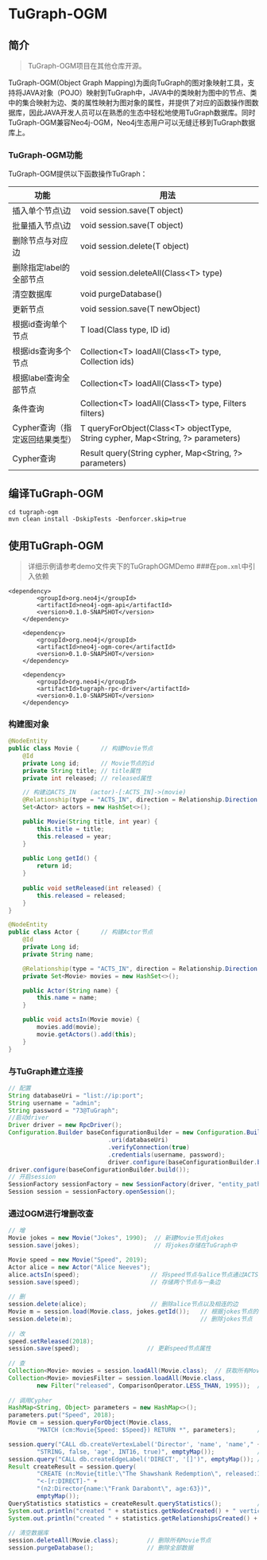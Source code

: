# TuGraph-OGM

## 简介
> TuGraph-OGM项目在其他仓库开源。

TuGraph-OGM(Object Graph Mapping)为面向TuGraph的图对象映射工具，支持将JAVA对象（POJO）映射到TuGraph中，JAVA中的类映射为图中的节点、类中的集合映射为边、类的属性映射为图对象的属性，并提供了对应的函数操作图数据库，因此JAVA开发人员可以在熟悉的生态中轻松地使用TuGraph数据库。同时TuGraph-OGM兼容Neo4j-OGM，Neo4j生态用户可以无缝迁移到TuGraph数据库上。
  
### TuGraph-OGM功能
TuGraph-OGM提供以下函数操作TuGraph：

| 功能                  | 用法                                                                               |
|---------------------|----------------------------------------------------------------------------------|
| 插入单个节点\边            | void session.save(T object)                                                      |
| 批量插入节点\边            | void session.save(T object)                                                      |
| 删除节点与对应边            | void session.delete(T object)                                                    |
| 删除指定label的全部节点      | void session.deleteAll(Class\<T> type)                                           |
| 清空数据库               | void purgeDatabase()                                                             |
| 更新节点                | void session.save(T newObject)                                                   |
| 根据id查询单个节点          | T load(Class<T> type, ID id)                                                     |
| 根据ids查询多个节点         | Collection\<T> loadAll(Class\<T> type, Collection<ID> ids)                       |
| 根据label查询全部节点       | Collection\<T> loadAll(Class\<T> type)                                           |
| 条件查询                | Collection\<T> loadAll(Class\<T> type, Filters filters)                          |
| Cypher查询（指定返回结果类型）  | T queryForObject(Class\<T> objectType, String cypher, Map<String, ?> parameters) |
| Cypher查询   | Result query(String cypher, Map<String, ?> parameters)                           |

## 编译TuGraph-OGM
```shell
cd tugraph-ogm
mvn clean install -DskipTests -Denforcer.skip=true
```
## 使用TuGraph-OGM
> 详细示例请参考demo文件夹下的TuGraphOGMDemo
###在`pom.xml`中引入依赖
``` 
<dependency>
        <groupId>org.neo4j</groupId>
        <artifactId>neo4j-ogm-api</artifactId>
        <version>0.1.0-SNAPSHOT</version>
    </dependency>

    <dependency>
        <groupId>org.neo4j</groupId>
        <artifactId>neo4j-ogm-core</artifactId>
        <version>0.1.0-SNAPSHOT</version>
    </dependency>

    <dependency>
        <groupId>org.neo4j</groupId>
        <artifactId>tugraph-rpc-driver</artifactId>
        <version>0.1.0-SNAPSHOT</version>
    </dependency>
```

### 构建图对象

```java
@NodeEntity
public class Movie {      // 构建Movie节点
    @Id
    private Long id;      // Movie节点的id
    private String title; // title属性
    private int released; // released属性

    // 构建边ACTS_IN    (actor)-[:ACTS_IN]->(movie)
    @Relationship(type = "ACTS_IN", direction = Relationship.Direction.INCOMING)
    Set<Actor> actors = new HashSet<>();

    public Movie(String title, int year) {
        this.title = title;
        this.released = year;
    }
    
    public Long getId() {
        return id;
    }
    
    public void setReleased(int released) {
        this.released = released;
    }
}

@NodeEntity
public class Actor {      // 构建Actor节点
    @Id
    private Long id;
    private String name;

    @Relationship(type = "ACTS_IN", direction = Relationship.Direction.OUTGOING)
    private Set<Movie> movies = new HashSet<>();

    public Actor(String name) {
        this.name = name;
    }

    public void actsIn(Movie movie) {
        movies.add(movie);
        movie.getActors().add(this);
    }
}
```
### 与TuGraph建立连接


```java
// 配置
String databaseUri = "list://ip:port";
String username = "admin";
String password = "73@TuGraph";
//启动driver
Driver driver = new RpcDriver();
Configuration.Builder baseConfigurationBuilder = new Configuration.Builder()
                            .uri(databaseUri)
                            .verifyConnection(true)
                            .credentials(username, password);
                            driver.configure(baseConfigurationBuilder.build()); 
driver.configure(baseConfigurationBuilder.build());
// 开启session
SessionFactory sessionFactory = new SessionFactory(driver, "entity_path");
Session session = sessionFactory.openSession();
```

### 通过OGM进行增删改查

```java
// 增
Movie jokes = new Movie("Jokes", 1990);  // 新建Movie节点jokes
session.save(jokes);                     // 将jokes存储在TuGraph中

Movie speed = new Movie("Speed", 2019);
Actor alice = new Actor("Alice Neeves");
alice.actsIn(speed);                    // 将speed节点与alice节点通过ACTS_IN进行连接
session.save(speed);                    // 存储两个节点与一条边
        
// 删
session.delete(alice);                  // 删除alice节点以及相连的边
Movie m = session.load(Movie.class, jokes.getId());   // 根据jokes节点的id获取jokes节点
session.delete(m);                                    // 删除jokes节点
        
// 改
speed.setReleased(2018);
session.save(speed);                   // 更新speed节点属性
        
// 查  
Collection<Movie> movies = session.loadAll(Movie.class);  // 获取所有Movie节点
Collection<Movie> moviesFilter = session.loadAll(Movie.class,
        new Filter("released", ComparisonOperator.LESS_THAN, 1995));  // 查询所有小于1995年发布的电影
        
// 调用Cypher
HashMap<String, Object> parameters = new HashMap<>();
parameters.put("Speed", 2018);
Movie cm = session.queryForObject(Movie.class,
        "MATCH (cm:Movie{Speed: $Speed}) RETURN *", parameters);      // 查询Speed为2018的Movie

session.query("CALL db.createVertexLabel('Director', 'name', 'name'," +
        "STRING, false, 'age', INT16, true)", emptyMap());            // 创建节点Label Director
session.query("CALL db.createEdgeLabel('DIRECT', '[]')", emptyMap()); // 创建边Label DIRECT
Result createResult = session.query(
        "CREATE (n:Movie{title:\"The Shawshank Redemption\", released:1994})" +
        "<-[r:DIRECT]-" +
        "(n2:Director{name:\"Frank Darabont\", age:63})", 
        emptyMap());
QueryStatistics statistics = createResult.queryStatistics();          // 获取create结果
System.out.println("created " + statistics.getNodesCreated() + " vertices");    // 查看创建节点数目
System.out.println("created " + statistics.getRelationshipsCreated() + " edges");  //查看创建边数目
        
// 清空数据库
session.deleteAll(Movie.class);        // 删除所有Movie节点
session.purgeDatabase();               // 删除全部数据
```
